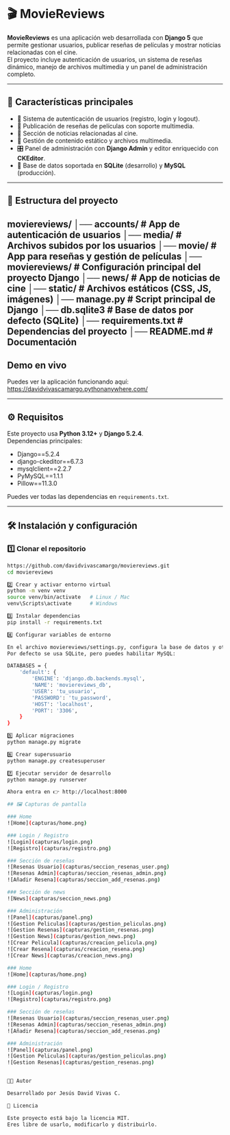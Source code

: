 # 🎬 MovieReviews

**MovieReviews** es una aplicación web desarrollada con **Django 5** que permite gestionar usuarios, publicar reseñas de películas y mostrar noticias relacionadas con el cine.  
El proyecto incluye autenticación de usuarios, un sistema de reseñas dinámico, manejo de archivos multimedia y un panel de administración completo.

---

## 🚀 Características principales

- 🔐 Sistema de autenticación de usuarios (registro, login y logout).
- 📝 Publicación de reseñas de películas con soporte multimedia.
- 📰 Sección de noticias relacionadas al cine.
- 📂 Gestión de contenido estático y archivos multimedia.
- 🎛️ Panel de administración con **Django Admin** y editor enriquecido con **CKEditor**.
- 💾 Base de datos soportada en **SQLite** (desarrollo) y **MySQL** (producción).

---

## 📂 Estructura del proyecto
moviereviews/
│── accounts/ # App de autenticación de usuarios
│── media/ # Archivos subidos por los usuarios
│── movie/ # App para reseñas y gestión de películas
│── moviereviews/ # Configuración principal del proyecto Django
│── news/ # App de noticias de cine
│── static/ # Archivos estáticos (CSS, JS, imágenes)
│── manage.py # Script principal de Django
│── db.sqlite3 # Base de datos por defecto (SQLite)
│── requirements.txt # Dependencias del proyecto
│── README.md # Documentación
---

## Demo en vivo

Puedes ver la aplicación funcionando aquí:  
https://davidvivascamargo.pythonanywhere.com/

---

## ⚙️ Requisitos

Este proyecto usa **Python 3.12+** y **Django 5.2.4**.  
Dependencias principales:

- Django==5.2.4
- django-ckeditor==6.7.3
- mysqlclient==2.2.7
- PyMySQL==1.1.1
- Pillow==11.3.0

Puedes ver todas las dependencias en `requirements.txt`.

---

## 🛠️ Instalación y configuración

### 1️⃣ Clonar el repositorio
```bash
https://github.com/davidvivascamargo/moviereviews.git
cd moviereviews

2️⃣ Crear y activar entorno virtual
python -m venv venv
source venv/bin/activate   # Linux / Mac
venv\Scripts\activate      # Windows

3️⃣ Instalar dependencias
pip install -r requirements.txt

4️⃣ Configurar variables de entorno

En el archivo moviereviews/settings.py, configura la base de datos y otras variables.
Por defecto se usa SQLite, pero puedes habilitar MySQL:

DATABASES = {
    'default': {
        'ENGINE': 'django.db.backends.mysql',
        'NAME': 'moviereviews_db',
        'USER': 'tu_usuario',
        'PASSWORD': 'tu_password',
        'HOST': 'localhost',
        'PORT': '3306',
    }
}

5️⃣ Aplicar migraciones
python manage.py migrate

6️⃣ Crear superusuario
python manage.py createsuperuser

7️⃣ Ejecutar servidor de desarrollo
python manage.py runserver

Ahora entra en 👉 http://localhost:8000

## 🖼️ Capturas de pantalla

### Home
![Home](capturas/home.png)

### Login / Registro
![Login](capturas/login.png)
![Registro](capturas/registro.png)

### Sección de reseñas
![Resenas Usuario](capturas/seccion_resenas_user.png)
![Resenas Admin](capturas/seccion_resenas_admin.png)
![Añadir Resena](capturas/seccion_add_resenas.png)

### Sección de news
![News](capturas/seccion_news.png)

### Administración
![Panel](capturas/panel.png)
![Gestion Peliculas](capturas/gestion_peliculas.png)
![Gestion Resenas](capturas/gestion_resenas.png)
![Gestion News](capturas/gestion_news.png)
![Crear Pelicula](capturas/creacion_pelicula.png)
![Crear Resena](capturas/creacion_resena.png)
![Crear News](capturas/creacion_news.png)

### Home
![Home](capturas/home.png)

### Login / Registro
![Login](capturas/login.png)
![Registro](capturas/registro.png)

### Sección de reseñas
![Resenas Usuario](capturas/seccion_resenas_user.png)
![Resenas Admin](capturas/seccion_resenas_admin.png)
![Añadir Resena](capturas/seccion_add_resenas.png)

### Administración
![Panel](capturas/panel.png)
![Gestion Peliculas](capturas/gestion_peliculas.png)
![Gestion Resenas](capturas/gestion_resenas.png)


👨‍💻 Autor

Desarrollado por Jesús David Vivas C.

📜 Licencia

Este proyecto está bajo la licencia MIT.
Eres libre de usarlo, modificarlo y distribuirlo.
